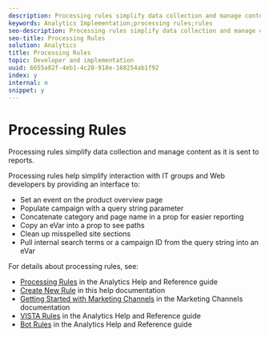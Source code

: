 ```yaml
---
description: Processing rules simplify data collection and manage content as it is sent to reports.
keywords: Analytics Implementation;processing rules;rules
seo-description: Processing rules simplify data collection and manage content as it is sent to reports.
seo-title: Processing Rules
solution: Analytics
title: Processing Rules
topic: Developer and implementation
uuid: 6655a82f-4eb1-4c28-918e-168254ab1f92
index: y
internal: n
snippet: y
---
```


# Processing Rules

Processing rules simplify data collection and manage content as it is sent to reports.

Processing rules help simplify interaction with IT groups and Web developers by providing an interface to:

* Set an event on the product overview page 
* Populate campaign with a query string parameter 
* Concatenate category and page name in a prop for easier reporting 
* Copy an eVar into a prop to see paths 
* Clean up misspelled site sections 
* Pull internal search terms or a campaign ID from the query string into an eVar

For details about processing rules, see:

* [Processing Rules](https://marketing.adobe.com/resources/help/en_US/reference/processing_rules.html) in the Analytics Help and Reference guide 
* [Create New Rule](../../implement/c-implement-with-dtm/c-rules/t-rules-create.md#task_B7FB5ED415AF430C952265AC2835C0DB) in this help documentation 
* [Getting Started with Marketing Channels](https://marketing.adobe.com/resources/help/en_US/mchannel/c_getting_started_mchannel.html) in the Marketing Channels documentation 
* [VISTA Rules](https://marketing.adobe.com/resources/help/en_US/reference/VISTA.html) in the Analytics Help and Reference guide 
* [Bot Rules](https://marketing.adobe.com/resources/help/en_US/reference/bot_rules.html) in the Analytics Help and Reference guide

